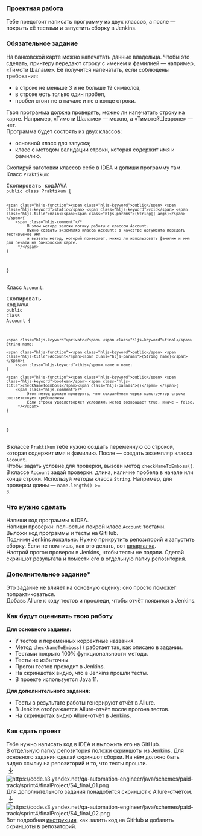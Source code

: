 <section class="theory-viewer__blocking-layout-block theory-viewer__block theory-viewer__block_type_vertical-layout theory-viewer__block_layout"><section class="theory-viewer__block theory-viewer__block_type_markdown"><div class="Markdown base-markdown base-markdown_with-gallery markdown markdown_size_normal markdown_type_theory full-markdown"><h1>Проектная работа</h1></div></section><section class="theory-viewer__block theory-viewer__block_type_markdown"><div class="Markdown base-markdown base-markdown_with-gallery markdown markdown_size_normal markdown_type_theory full-markdown"><div class="paragraph">Тебе предстоит написать программу из двух классов, а после — покрыть её тестами и запустить сборку в Jenkins.</div><h3>Обязательное задание</h3><div class="paragraph">На банковской карте можно напечатать данные владельца. Чтобы это сделать, принтеру передают строку с именем и фамилией — например, «Тимоти Шаламе». Её получится напечатать, если соблюдены требования: </div><ul><li>в строке не меньше 3 и не больше 19 символов,</li><li>в строке есть только один пробел,</li><li>пробел стоит не в начале и не в конце строки.</li></ul><div class="paragraph">Твоя программа должна проверять, можно ли напечатать строку на карте. Например, «Тимоти Шаламе» — можно, а «ТимотейШевроле» — нет.</div><div class="paragraph">Программа будет состоять из двух классов:</div><ul><li>основной класс для запуска;</li><li>класс с методом валидации строки, которая содержит имя и фамилию.</li></ul><div class="paragraph">Скопируй заготовки классов себе в IDEA и допиши программу там.</div><div class="paragraph">Класс <code class="code-inline code-inline_theme_light">Praktikum</code>:</div><pre class="java code-block code-block_theme_light"><div class="code-block__tools"><span class="code-block__clipboard">Скопировать код</span><span class="code-block__lang">JAVA</span></div><div class="scrollable-default scrollable scrollable_theme_light code-block__scrollable prisma prisma_theme_light"><div></div><div class="scrollable__content-wrapper"><div class="scrollbar-remover scrollable__content-container" style="--scroll-bar-width:18px; --scroll-bar-height:18px;"><div class="scrollable__content"><div class="code-block__code-wrapper"><code class="code-block__code java"><span class="hljs-keyword">public</span> <span class="hljs-class"><span class="hljs-keyword">class</span> <span class="hljs-title">Praktikum</span> </span>{

    <span class="hljs-function"><span class="hljs-keyword">public</span> <span class="hljs-keyword">static</span> <span class="hljs-keyword">void</span> <span class="hljs-title">main</span><span class="hljs-params">(String[] args)</span> </span>{
        <span class="hljs-comment">/*
             В этом методе заложи логику работы с классом Account.
             Нужно создать экземпляр класса Account: в качестве аргумента передать тестируемое имя 
             и вызвать метод, который проверяет, можно ли использовать фамилию и имя для печати на банковской карте.
         */</span>
    }

} </code></div><div></div></div></div></div><section class="scrollbar-default scrollbar scrollbar_vertical scrollbar_hidden scrollable__scrollbar scrollable__scrollbar_type_vertical" style="--scrollbar-offset-size:273px; --scrollbar-control-size:273px; --scrollbar-control-container-size:100%; --scrollbar-scale:1; --scrollbar-control-offset:0;" size="1"><div class="scrollbar__control-container"><div class="scrollbar__control"><div class="scrollbar__control-line"></div></div></div></section><section class="scrollbar-default scrollbar scrollbar_horizontal scrollable__scrollbar scrollable__scrollbar_type_horizontal" style="--scrollbar-offset-size:688px; --scrollbar-control-size:528.72px; --scrollbar-control-container-size:100%; --scrollbar-scale:1; --scrollbar-control-offset:0;"><div class="scrollbar__control-container"><div class="scrollbar__control"><div class="scrollbar__control-line"></div></div></div></section></div></pre><div class="paragraph">Класс <code class="code-inline code-inline_theme_light">Account</code>:</div><pre class="java code-block code-block_theme_light"><div class="code-block__tools"><span class="code-block__clipboard">Скопировать код</span><span class="code-block__lang">JAVA</span></div><div class="scrollable-default scrollable scrollable_theme_light code-block__scrollable prisma prisma_theme_light"><div></div><div class="scrollable__content-wrapper"><div class="scrollbar-remover scrollable__content-container" style="--scroll-bar-width:18px; --scroll-bar-height:18px;"><div class="scrollable__content"><div class="code-block__code-wrapper"><code class="code-block__code java"><span class="hljs-keyword">public</span> <span class="hljs-class"><span class="hljs-keyword">class</span> <span class="hljs-title">Account</span> </span>{

    <span class="hljs-keyword">private</span> <span class="hljs-keyword">final</span> String name;

    <span class="hljs-function"><span class="hljs-keyword">public</span> <span class="hljs-title">Account</span><span class="hljs-params">(String name)</span> </span>{
        <span class="hljs-keyword">this</span>.name = name;
    }

    <span class="hljs-function"><span class="hljs-keyword">public</span> <span class="hljs-keyword">boolean</span> <span class="hljs-title">checkNameToEmboss</span><span class="hljs-params">()</span> </span>{
        <span class="hljs-comment">/*
             Этот метод должен проверять, что сохранённая через конструктор строка соответствует требованиям.
             Если строка удовлетворяет условиям, метод возвращает true, иначе — false.
         */</span>
    }

} </code></div><div></div></div></div></div><section class="scrollbar-default scrollbar scrollbar_vertical scrollbar_hidden scrollable__scrollbar scrollable__scrollbar_type_vertical" style="--scrollbar-offset-size:393px; --scrollbar-control-size:393px; --scrollbar-control-container-size:100%; --scrollbar-scale:1; --scrollbar-control-offset:0;" size="1"><div class="scrollbar__control-container"><div class="scrollbar__control"><div class="scrollbar__control-line"></div></div></div></section><section class="scrollbar-default scrollbar scrollbar_horizontal scrollable__scrollbar scrollable__scrollbar_type_horizontal" style="--scrollbar-offset-size:688px; --scrollbar-control-size:561.201px; --scrollbar-control-container-size:100%; --scrollbar-scale:1; --scrollbar-control-offset:0;"><div class="scrollbar__control-container"><div class="scrollbar__control"><div class="scrollbar__control-line"></div></div></div></section></div></pre><div class="paragraph">В классе <code class="code-inline code-inline_theme_light">Praktikum</code> тебе нужно создать переменную со строкой, которая содержит имя и фамилию. После — создать экземпляр класса <code class="code-inline code-inline_theme_light">Account</code>.</div><div class="paragraph">Чтобы задать условие для проверки, вызови метод <code class="code-inline code-inline_theme_light">checkNameToEmboss()</code>.</div><div class="paragraph">В классе <code class="code-inline code-inline_theme_light">Account</code> задай проверки: длина, наличие пробела в начале или конце строки. Используй методы класса <code class="code-inline code-inline_theme_light">String</code>. Например, для проверки длины — <code class="code-inline code-inline_theme_light">name.length() &gt;= 3</code>.</div><h3>Что нужно сделать</h3><div class="paragraph">Напиши код программы в IDEA.</div><div class="paragraph">Напиши проверки: полностью покрой класс <code class="code-inline code-inline_theme_light">Account</code> тестами.</div><div class="paragraph">Выложи код программы и тесты на GitHub. </div><div class="paragraph">Подними Jenkins локально. Нужно прикрутить репозиторий и запустить сборку. Если не помнишь, как это делать, вот <a href="https://praktikum.notion.site/Jenkins-60810e7debbe4c03b50cb0c9b3cd0025" target="_blank">шпаргалка</a>.</div><div class="paragraph">Настрой прогон проверок в Jenkins, чтобы тесты не падали. Сделай скриншот результата и помести его в отдельную папку репозитория.</div><h3>Дополнительное задание*</h3><div class="paragraph">Это задание не влияет на основную оценку: оно просто поможет попрактиковаться. </div><div class="paragraph">Добавь Allure к коду тестов и проследи, чтобы отчёт появился в Jenkins.</div><h3>Как будут оценивать твою работу</h3><div class="paragraph"><strong>Для основного задания:</strong></div><ul><li>У тестов и переменных корректные названия.</li><li>Метод <code class="code-inline code-inline_theme_light">checkNameToEmboss()</code> работает так, как описано в задании.</li><li>Тестами покрыто 100% функциональности метода.</li><li>Тесты не избыточны.</li><li>Прогон тестов проходит в Jenkins.</li><li>На скриншотах видно, что в Jenkins прошли тесты.</li><li>В проекте используется Java 11.</li></ul><div class="paragraph"><strong>Для дополнительного задания:</strong></div><ul><li>Тесты в результате работы генерируют отчёт в Allure.</li><li>В Jenkins отображается Allure-отчёт после прогона тестов.</li><li>На скриншотах видно Allure-отчёт в Jenkins.</li></ul><h3>Как сдать проект</h3><div class="paragraph">Тебе нужно написать код в IDEA и выложить его на GitHub. </div><div class="paragraph">В отдельную папку репозитория положи скриншоты из Jenkins. Для основного задания сделай скриншот сборки. На нём должно быть видно ссылку на репозиторий и то, что тесты прошли.</div><div class="paragraph"><div class="downloadable-image prisma prisma_theme_light"><a class="downloadable-image__button" download="Image.png"><svg class="icon icon-arrows-24-download downloadable-image__icon" width="24" height="24" viewBox="0 0 24 24" fill="none"><path fill-rule="evenodd" clip-rule="evenodd" d="M12 3C11.45 3 11 3.45 11 4V10.9219C11 11.6763 11.0854 12.4276 11.254 13.1613L11.0483 13.3684L10.8331 13.0242C10.4323 12.3835 9.96022 11.7902 9.42583 11.2558L8.46 10.29C8.07 9.89999 7.44 9.89999 7.05 10.29C6.66 10.68 6.66 11.32 7.05 11.71L10.9404 15.5926C11.526 16.1769 12.474 16.1769 13.0596 15.5926L16.95 11.71C17.34 11.32 17.34 10.68 16.95 10.29C16.56 9.89999 15.93 9.89999 15.54 10.29L14.5742 11.2558C14.0398 11.7902 13.5677 12.3835 13.1669 13.0242L12.9517 13.3684L12.746 13.1613C12.9146 12.4276 13 11.6763 13 10.9219V4C13 3.45 12.55 3 12 3ZM7 19C6.44772 19 6 19.4477 6 20C6 20.5523 6.44772 21 7 21H17C17.5523 21 18 20.5523 18 20C18 19.4477 17.5523 19 17 19H7Z" fill="currentColor" fill-opacity="0.85"></path></svg></a><img src="https://code.s3.yandex.net/qa-automation-engineer/java/schemes/paid-track/sprint4/finalProject/S4_final_01.png" alt="https://code.s3.yandex.net/qa-automation-engineer/java/schemes/paid-track/sprint4/finalProject/S4_final_01.png" crossorigin="anonymous" class="image image_expandable"></div></div><div class="paragraph">Для дополнительного задания понадобится скриншот с Allure-отчётом.</div><div class="paragraph"><div class="downloadable-image prisma prisma_theme_light"><a class="downloadable-image__button" download="Image.png"><svg class="icon icon-arrows-24-download downloadable-image__icon" width="24" height="24" viewBox="0 0 24 24" fill="none"><path fill-rule="evenodd" clip-rule="evenodd" d="M12 3C11.45 3 11 3.45 11 4V10.9219C11 11.6763 11.0854 12.4276 11.254 13.1613L11.0483 13.3684L10.8331 13.0242C10.4323 12.3835 9.96022 11.7902 9.42583 11.2558L8.46 10.29C8.07 9.89999 7.44 9.89999 7.05 10.29C6.66 10.68 6.66 11.32 7.05 11.71L10.9404 15.5926C11.526 16.1769 12.474 16.1769 13.0596 15.5926L16.95 11.71C17.34 11.32 17.34 10.68 16.95 10.29C16.56 9.89999 15.93 9.89999 15.54 10.29L14.5742 11.2558C14.0398 11.7902 13.5677 12.3835 13.1669 13.0242L12.9517 13.3684L12.746 13.1613C12.9146 12.4276 13 11.6763 13 10.9219V4C13 3.45 12.55 3 12 3ZM7 19C6.44772 19 6 19.4477 6 20C6 20.5523 6.44772 21 7 21H17C17.5523 21 18 20.5523 18 20C18 19.4477 17.5523 19 17 19H7Z" fill="currentColor" fill-opacity="0.85"></path></svg></a><img src="https://code.s3.yandex.net/qa-automation-engineer/java/schemes/paid-track/sprint4/finalProject/S4_final_02.png" alt="https://code.s3.yandex.net/qa-automation-engineer/java/schemes/paid-track/sprint4/finalProject/S4_final_02.png" crossorigin="anonymous" class="image image_expandable"></div></div><div class="paragraph">Вот подробная <a href="https://code.s3.yandex.net/qa-automation-engineer/java/cheatsheets/paid-track/sprint4/uploadProjectGithub.pdf" target="_blank">инструкция</a>, как залить код на GitHub и добавить скриншоты в репозиторий.</div></div></section></section>
